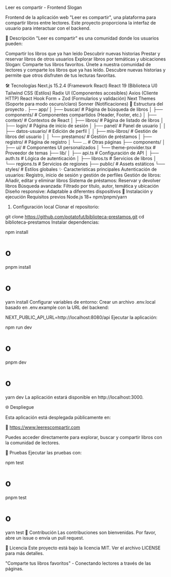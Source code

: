 
Leer es compartir - Frontend
Slogan

Frontend de la aplicación web "Leer es compartir", una plataforma para compartir libros entre lectores. Este proyecto proporciona la interfaz de usuario para interactuar con el backend.

📖 Descripción
"Leer es compartir" es una comunidad donde los usuarios pueden:

Compartir los libros que ya han leído
Descubrir nuevas historias
Prestar y reservar libros de otros usuarios
Explorar libros por temáticas y ubicaciones
Slogan: Comparte tus libros favoritos. Únete a nuestra comunidad de lectores y comparte los libros que ya has leído. Descubre nuevas historias y permite que otros disfruten de tus lecturas favoritas.

🛠️ Tecnologías
Next.js 15.2.4 (Framework React)
React 19 (Biblioteca UI)
Tailwind CSS (Estilos)
Radix UI (Componentes accesibles)
Axios (Cliente HTTP)
React Hook Form + Zod (Formularios y validación)
Next Themes (Soporte para modo oscuro/claro)
Sonner (Notificaciones)
📂 Estructura del proyecto
.
├── app/
│   ├── buscar/                  # Página de búsqueda de libros
│   ├── components/              # Componentes compartidos (Header, Footer, etc.)
│   ├── context/                 # Contextos de React
│   ├── libros/                  # Página de listado de libros
│   ├── login/                   # Página de inicio de sesión
│   ├── panel/                   # Panel de usuario
│   │   ├── datos-usuario/       # Edición de perfil
│   │   ├── mis-libros/          # Gestión de libros del usuario
│   │   └── prestamos/           # Gestión de préstamos
│   ├── registro/                # Página de registro
│   └── ...                      # Otras páginas
├── components/
│   ├── ui/                      # Componentes UI personalizados
│   └── theme-provider.tsx       # Proveedor de temas
├── lib/
│   ├── api.ts                   # Configuración de API
│   ├── auth.ts                  # Lógica de autenticación
│   ├── libros.ts                # Servicios de libros
│   └── regions.ts               # Servicios de regiones
├── public/                      # Assets estáticos
└── styles/                      # Estilos globales
✨ Características principales
Autenticación de usuarios: Registro, inicio de sesión y gestión de perfiles
Gestión de libros: Añadir, editar y eliminar libros
Sistema de préstamos: Reservar y devolver libros
Búsqueda avanzada: Filtrado por título, autor, temática y ubicación
Diseño responsive: Adaptable a diferentes dispositivos
🚀 Instalación y ejecución
Requisitos previos
Node.js 18+
npm/pnpm/yarn
1. Configuración local
Clonar el repositorio:

git clone https://github.com/potatofut/biblioteca-prestamos.git
cd biblioteca-prestamos
Instalar dependencias:

npm install
# o
pnpm install
# o
yarn install
Configurar variables de entorno: Crear un archivo .env.local basado en .env.example con la URL del backend:

NEXT_PUBLIC_API_URL=http://localhost:8080/api
Ejecutar la aplicación:

npm run dev
# o
pnpm dev
# o
yarn dev
La aplicación estará disponible en http://localhost:3000.


🌐 Despliegue

Esta aplicación está desplegada públicamente en:

🔗 https://www.leerescompartir.com

Puedes acceder directamente para explorar, buscar y compartir libros con la comunidad de lectores.

🧪 Pruebas
Ejecutar las pruebas con:

npm test
# o
pnpm test
# o
yarn test
🤝 Contribución
Las contribuciones son bienvenidas. Por favor, abre un issue o envía un pull request.

📄 Licencia
Este proyecto está bajo la licencia MIT. Ver el archivo LICENSE para más detalles.

"Comparte tus libros favoritos" - Conectando lectores a través de las páginas.


